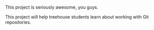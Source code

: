 This project is seriously awesome, you guys.

This project will help treehouse students learn about working with Git repositories.
